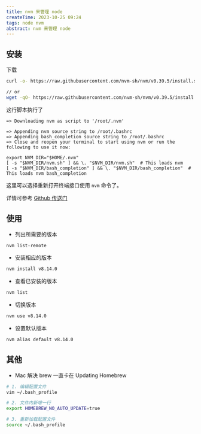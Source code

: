 ```yaml
---
title: nvm 来管理 node
createTime: 2023-10-25 09:24
tags: node nvm
abstract: nvm 来管理 node
---
```


## 安装

下载

```sh
curl -o- https://raw.githubusercontent.com/nvm-sh/nvm/v0.39.5/install.sh | bash

// or
wget -qO- https://raw.githubusercontent.com/nvm-sh/nvm/v0.39.5/install.sh | bash
```

这行脚本执行了

```
=> Downloading nvm as script to '/root/.nvm'

=> Appending nvm source string to /root/.bashrc
=> Appending bash_completion source string to /root/.bashrc
=> Close and reopen your terminal to start using nvm or run the following to use it now:

export NVM_DIR="$HOME/.nvm"
[ -s "$NVM_DIR/nvm.sh" ] && \. "$NVM_DIR/nvm.sh"  # This loads nvm
[ -s "$NVM_DIR/bash_completion" ] && \. "$NVM_DIR/bash_completion"  # This loads nvm bash_completion
```

这里可以选择重新打开终端接口使用 `nvm` 命令了。

详情可参考 [Github 传送门](https://github.com/nvm-sh/nvm)

## 使用

- 列出所需要的版本

```sh
nvm list-remote
```

- 安装相应的版本

```sh
nvm install v8.14.0
```

- 查看已安装的版本

```sh
nvm list
```

- 切换版本

```sh
nvm use v8.14.0
```

- 设置默认版本

```sh
nvm alias default v8.14.0
```

## 其他

- Mac 解决 brew 一直卡在 Updating Homebrew

```sh
# 1. 编辑配置文件
vim ~/.bash_profile

# 2. 文件内新增一行
export HOMEBREW_NO_AUTO_UPDATE=true

# 3. 重新加载配置文件
source ~/.bash_profile
```
